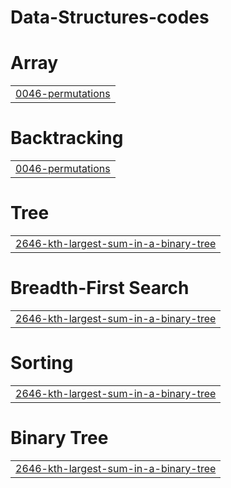 # Data-Structures-codes


# Array
|  |
| ------- |
| [0046-permutations](https://github.com/Ompatil30/Data-Structures-codes/tree/master/0046-permutations) |
# Backtracking
|  |
| ------- |
| [0046-permutations](https://github.com/Ompatil30/Data-Structures-codes/tree/master/0046-permutations) |
# Tree
|  |
| ------- |
| [2646-kth-largest-sum-in-a-binary-tree](https://github.com/Ompatil30/Data-Structures-codes/tree/master/2646-kth-largest-sum-in-a-binary-tree) |
# Breadth-First Search
|  |
| ------- |
| [2646-kth-largest-sum-in-a-binary-tree](https://github.com/Ompatil30/Data-Structures-codes/tree/master/2646-kth-largest-sum-in-a-binary-tree) |
# Sorting
|  |
| ------- |
| [2646-kth-largest-sum-in-a-binary-tree](https://github.com/Ompatil30/Data-Structures-codes/tree/master/2646-kth-largest-sum-in-a-binary-tree) |
# Binary Tree
|  |
| ------- |
| [2646-kth-largest-sum-in-a-binary-tree](https://github.com/Ompatil30/Data-Structures-codes/tree/master/2646-kth-largest-sum-in-a-binary-tree) |
